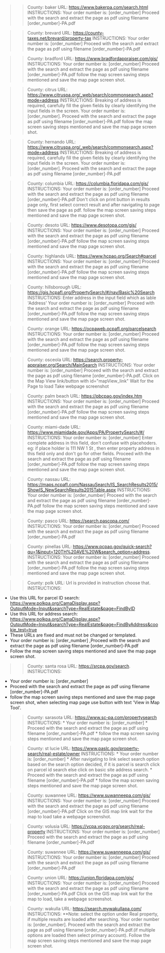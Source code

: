>>County: baker
>>URL: https://www.bakerpa.com/search.html
>>INSTRUCTIONS:
   Your order number is: [order_number]
   Proceed with the search and extract the page as pdf using filename [order_number]-PA.pdf
   
>>County: brevard
>>URL: https://county-taxes.net/brevard/property-tax
>>INSTRUCTIONS:
    Your order number is: [order_number]
    Proceed with the search and extract the page as pdf using filename [order_number]-PA.pdf

>>County: bradford
>>URL: https://www.bradfordappraiser.com/gis/
>>INSTRUCTIONS:
   Your order number is: [order_number]
   Proceed with the search and extract the page as pdf using filename [order_number]-PA.pdf
   follow the map screen saving steps mentioned and save the map page screen shot.

>>County: citrus
>>URL: https://www.citruspa.org/_web/search/commonsearch.aspx?mode=address
>>INSTRUCTIONS:
   Breaking of address is required, carefully fill the given fields by clearly identifying the input fields in the screen.
   Your order number is: [order_number].
   Proceed with the search and extract the page as pdf using filename [order_number]-PA.pdf
   follow the map screen saving steps mentioned and save the map page screen shot.

>>County: hernando
>>URL: https://www.citruspa.org/_web/search/commonsearch.aspx?mode=address
>>INSTRUCTIONS:
   Breaking of address is required, carefully fill the given fields by clearly identifying the input fields in the screen.
   Your order number is: [order_number].
   Proceed with the search and extract the page as pdf using filename [order_number]-PA.pdf

>>County: columbia
>>URL: https://columbia.floridapa.com/gis/
>>INSTRUCTIONS:
   Your order number is: [order_number]
   Proceed with the search and extract the page as pdf using filename [order_number]-PA.pdf
   Don't click on print button in results page only, first select correct result and after navigating to page then save the page as pdf.
   follow the map screen saving steps mentioned and save the map page screen shot.

>>County: desoto
>>URL: https://www.desotopa.com/gis/
>>INSTRUCTIONS:
   Your order number is: [order_number]
   Proceed with the search and extract the page as pdf using filename [order_number]-PA.pdf
   follow the map screen saving steps mentioned and save the map page screen shot.

>>County: highlands
>>URL: https://www.hcpao.org/Search#parcel
>>INSTRUCTIONS:
   Your order number is: [order_number]
   Proceed with the search and extract the page as pdf using filename [order_number]-PA.pdf
   follow the map screen saving steps mentioned and save the map page screen shot.

>>County: hillsborough
>>URL: https://gis.hcpafl.org/PropertySearch/#/nav/Basic%20Search
>>INSTRUCTIONS:
   Enter address in the input field which as lable 'Address'
   Your order number is: [order_number]
   Proceed with the search and extract the page as pdf using filename [order_number]-PA.pdf
   follow the map screen saving steps mentioned and save the map page screen shot.

>>County: orange
>>URL: https://ocpaweb.ocpafl.org/parcelsearch
>>INSTRUCTIONS:
   Your order number is: [order_number]
   Proceed with the search and extract the page as pdf using filename [order_number]-PA.pdf
   follow the map screen saving steps mentioned and save the map page screen shot.

>>County: osceola
>>URL: https://search.property-appraiser.org/Search/MainSearch
>>INSTRUCTIONS:
   Your order number is: [order_number]
   Proceed with the search and extract the page as pdf using filename [order_number]-PA.pdf.
   Click on the Map View link/button with id="mapView_link"
      Wait for the Page to load 
      Take webpage screenshot

>>County: palm beach
>>URL: https://pbcpao.gov/index.htm
>>INSTRUCTIONS:
   Your order number is: [order_number]
   Proceed with the search and extract the page as pdf using filename [order_number]-PA.pdf
   follow the map screen saving steps mentioned and save the map page screen shot.

>>County: miami-dade
>>URL: https://www.miamidade.gov/Apps/PA/PropertySearch/#/
>>INSTRUCTIONS:
     Your order number is: [order_number]
     Enter complete address in this field, don't confuse with placehoders. eg: if place holder is 111 NW 1 St , then enter property address in this field only and don't go for other fields.
     Proceed with the search and extract the page as pdf using filename [order_number]-PA.pdf
     follow the map screen saving steps mentioned and save the map page screen shot.

>>County: nassau
>>URL: https://maps.ncpafl.com/NassauSearch/IS_SearchResults2015/ShowIS_NewSearchResults2015Table.aspx
>>INSTRUCTIONS:
     Your order number is: [order_number]
     Proceed with the search and extract the page as pdf using filename [order_number]-PA.pdf
     follow the map screen saving steps mentioned and save the map page screen shot.

>>County: pasco
>>URL: https://search.pascopa.com/
>>INSTRUCTIONS:
   Your order number is: [order_number]
   Proceed with the search and extract the page as pdf using filename [order_number]-PA.pdf

>>County: pinellas
>>URL: https://www.pcpao.gov/quick-search?qu=1&input=120TH%20AVE%20W&search_option=address.
>>INSTRUCTIONS:
   Your order number is: [order_number]
   Proceed with the search and extract the page as pdf using filename [order_number]-PA.pdf
   follow the map screen saving steps mentioned and save the map page screen shot.

>>County: polk
>>URL: Url is provided in instruction choose that.
>>INSTRUCTIONS:
   * Use this URL for parcel ID search:
      https://www.polkpa.org/CamaDisplay.aspx?OutputMode=Input&searchType=RealEstate&page=FindByID
   * Use this URL for address search:
      https://www.polkpa.org/CamaDisplay.aspx?OutputMode=Input&searchType=RealEstate&page=FindByAddress&cookie_test=true
   * These URLs are fixed and must not be changed or templated.
   * Your order number is: [order_number] ,Proceed with the search and extract the page as pdf using filename [order_number]-PA.pdf
   * Follow the map screen saving steps mentioned and save the map page screen shot.

>>County: santa rosa
>>URL: https://srcpa.gov/search.
>>INSTRUCTIONS:
   * Your order number is: [order_number]
   * Proceed with the search and extract the page as pdf using filename [order_number]-PA.pdf
   * follow the map screen saving steps mentioned and save the map page screen shot, when selecting map page use button with text 'View in Map Tool'.
   
>>County: sarasota
>>URL: https://www.sc-pa.com/propertysearch
>>INSTRUCTIONS:
    * Your order number is: [order_number]
    * Proceed with the search and extract the page as pdf using filename [order_number]-PA.pdf
    * follow the map screen saving steps mentioned and save the map page screen shot.

>>County: st lucie
>>URL: https://www.paslc.gov/property-search/real-estate/owner
>>INSTRUCTIONS:
    * Your order number is: [order_number]
    * After navigating to link select search option based on the search option decided, if it is parcel is search click on parcel id search else click on basic site address search.
    * Proceed with the search and extract the page as pdf using filename [order_number]-PA.pdf
    * follow the map screen saving steps mentioned and save the map page screen shot.


>>County: suwannee
>>URL: https://www.suwanneepa.com/gis/
>>INSTRUCTIONS:
   Your order number is: [order_number]
   Proceed with the search and extract the page as pdf using filename [order_number]-PA.pdf
   Click on the GIS map link wait for the map to load take a webpage screenshot.

>>County: volusia
>>URL: https://vcpa.vcgov.org/search/real-property
>>INSTRUCTIONS:
    Your order number is: [order_number]
    Proceed with the search and extract the page as pdf using filename [order_number]-PA.pdf

>>County: suwannee
>>URL: https://www.suwanneepa.com/gis/
>>INSTRUCTIONS:
   Your order number is: [order_number]
   Proceed with the search and extract the page as pdf using filename [order_number]-PA.pdf

>>County: union
>>URL: https://union.floridapa.com/gis/
>>INSTRUCTIONS:
   Your order number is: [order_number]
   Proceed with the search and extract the page as pdf using filename [order_number]-PA.pdf
   Click on the GIS map link wait for the map to load, take a webpage screenshot.

>>County: wakulla
>>URL: https://search.mywakullapa.com/
>>INSTRUCTIONS:
    **Note: select the option under Real property, if multiple results are loaded after searching.
    Your order number is: [order_number].
    Proceed with the search and extract the page as pdf using filename [order_number]-PA.pdf.(if multiple options are loaded then select primary account).
    Follow the map screen saving steps mentioned and save the map page screen shot.
